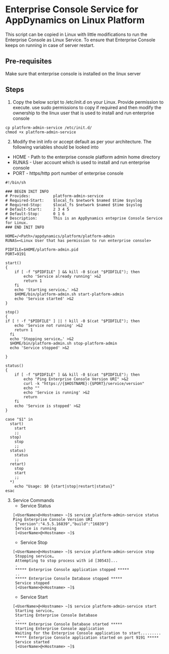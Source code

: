 # Enterprise Console Service for AppDynamics on Linux Platform
This script can be copied in Linux with little modifications to run the Enterprise Console as Linux Service. To ensure that Enterprise Console keeps on running in case of server restart.

## Pre-requisites
Make sure that enterprise console is installed on the linux server

## Steps
1. Copy the below script to /etc/init.d on your Linux. Provide permission to execute. use sudo permissions to copy if required and then modify the ownership to the linux user that is used to install and run enterprise console
```
cp platform-admin-service /etc/init.d/
chmod +x platform-admin-service
```
2. Modify the init info or accept default as per your architecture. The following variables should be looked into
* HOME - Path to the enterprise console platform admin home directory
* RUNAS - User account which is used to install and run enterprise console
* PORT - https/http port number of enterprise console

```
#!/bin/sh

### BEGIN INIT INFO
# Provides:          platform-admin-service
# Required-Start:    $local_fs $network $named $time $syslog
# Required-Stop:     $local_fs $network $named $time $syslog
# Default-Start:     2 3 4 5
# Default-Stop:      0 1 6
# Description:       This is an AppDynamics enteprise Console Service for Linux.
### END INIT INFO

HOME=/<Path>/appdynamics/platform/platform-admin
RUNAS=<Linux User that has permission to run enterprise console>

PIDFILE=$HOME/platform-admin.pid
PORT=9191

start()
{
	if [ -f "$PIDFILE" ] && kill -0 $(cat "$PIDFILE"); then
		echo 'Service already running' >&2
		return 1
	fi
	echo 'Starting service…' >&2
	$HOME/bin/platform-admin.sh start-platform-admin
	echo 'Service started' >&2
}

stop()
{
if [ ! -f "$PIDFILE" ] || ! kill -0 $(cat "$PIDFILE"); then
    echo 'Service not running' >&2
    return 1
  fi
  echo 'Stopping service…' >&2
  $HOME/bin/platform-admin.sh stop-platform-admin
  echo 'Service stopped' >&2

}

status()
{
	if [ -f "$PIDFILE" ] && kill -0 $(cat "$PIDFILE"); then
		echo "Ping Enterprise Console Version URI" >&2
		curl -k "https://{$HOSTNAME}:{$PORT}/service/version"
		echo ""
		echo 'Service is running' >&2
		return
	fi
	echo 'Service is stopped' >&2
}

case "$1" in
  start)
    start
    ;;
  stop)
    stop
    ;;
  status)
    status
    ;;
  retart)
    stop
    start
    ;;
  *)
    echo "Usage: $0 {start|stop|restart|status}"
esac
```
3. Service Commands
   - Service Status
   ```
   [<UserName>@<Hostname> ~]$ service platform-admin-service status
   Ping Enterprise Console Version URI
	{"version":"4.5.5.16839","build":"16839"}
	Service is running
	[<UserName>@<Hostname> ~]$
   ```
   - Service Stop
   ```
   [<UserName>@<Hostname> ~]$ service platform-admin-service stop
	Stopping service…
	Attempting to stop process with id [30543]...
	.
	***** Enterprise Console application stopped *****
	..
	***** Enterprise Console Database stopped *****
	Service stopped
	[<UserName>@<Hostname> ~]$
   ```
   - Service Start
   ```
   [<UserName>@<Hostname> ~]$ service platform-admin-service start
	Starting service…
	Starting Enterprise Console Database
	..
	***** Enterprise Console Database started *****
	Starting Enterprise Console application
	Waiting for the Enterprise Console application to start.........
	***** Enterprise Console application started on port 9191 *****
	Service started
	[<UserName>@<Hostname> ~]$
   ```
